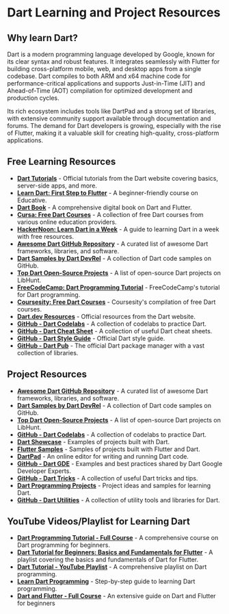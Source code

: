 # Dart Learning and Project Resources

## Why learn Dart?
Dart is a modern programming language developed by Google, known for its clear syntax and robust features. It integrates seamlessly with Flutter for building cross-platform mobile, web, and desktop apps from a single codebase. Dart compiles to both ARM and x64 machine code for performance-critical applications and supports Just-in-Time (JIT) and Ahead-of-Time (AOT) compilation for optimized development and production cycles.

Its rich ecosystem includes tools like DartPad and a strong set of libraries, with extensive community support available through documentation and forums. The demand for Dart developers is growing, especially with the rise of Flutter, making it a valuable skill for creating high-quality, cross-platform applications.

## Free Learning Resources
- **[Dart Tutorials](https://dart.dev/tutorials)** - Official tutorials from the Dart website covering basics, server-side apps, and more.
- **[Learn Dart: First Step to Flutter](https://www.educative.io/courses/learn-dart-first-step-to-flutter)** - A beginner-friendly course on Educative.
- **[Dart Book](https://dartbook.dev/)** - A comprehensive digital book on Dart and Flutter.
- **[Cursa: Free Dart Courses](https://cursa.app/en/free-online-courses/dart)** - A collection of free Dart courses from various online education providers.
- **[HackerNoon: Learn Dart in a Week](https://hackernoon.com/learn-dart-in-a-week-with-these-free-resources-b892e5265220)** - A guide to learning Dart in a week with free resources.
- **[Awesome Dart GitHub Repository](https://github.com/yissachar/awesome-dart)** - A curated list of awesome Dart frameworks, libraries, and software.
- **[Dart Samples by Dart DevRel](https://github.com/dart-lang/samples)** - A collection of Dart code samples on GitHub.
- **[Top Dart Open-Source Projects](https://www.libhunt.com/topic/dart)** - A list of open-source Dart projects on LibHunt.
- **[FreeCodeCamp: Dart Programming Tutorial](https://www.educative.io/courses/learn-dart-first-step-to-flutter)** - FreeCodeCamp's tutorial for Dart programming.
- **[Coursesity: Free Dart Courses](https://coursesity.com/free-tutorials-learn/dart)** - Coursesity's compilation of free Dart courses.
- **[Dart.dev Resources](https://dart.dev/resources)** - Official resources from the Dart website.
- **[GitHub - Dart Codelabs](https://github.com/dart-lang/codelabs)** - A collection of codelabs to practice Dart.
- **[GitHub - Dart Cheat Sheet](https://github.com/ashishb/awesome-dart-cheatsheets)** - A collection of useful Dart cheat sheets.
- **[GitHub - Dart Style Guide](https://github.com/dart-lang/dart_style)** - Official Dart style guide.
- **[GitHub - Dart Pub](https://pub.dev)** - The official Dart package manager with a vast collection of libraries.

## Project Resources
- **[Awesome Dart GitHub Repository](https://github.com/yissachar/awesome-dart)** - A curated list of awesome Dart frameworks, libraries, and software.
- **[Dart Samples by Dart DevRel](https://github.com/dart-lang/samples)** - A collection of Dart code samples on GitHub.
- **[Top Dart Open-Source Projects](https://www.libhunt.com/topic/dart)** - A list of open-source Dart projects on LibHunt.
- **[GitHub - Dart Codelabs](https://github.com/dart-lang/codelabs)** - A collection of codelabs to practice Dart.
- **[Dart Showcase](https://dart.dev/showcase)** - Examples of projects built with Dart.
- **[Flutter Samples](https://github.com/flutter/samples)** - Samples of projects built with Flutter and Dart.
- **[DartPad](https://dartpad.dev/)** - An online editor for writing and running Dart code.
- **[GitHub - Dart GDE](https://github.com/dart-lang/gde)** - Examples and best practices shared by Dart Google Developer Experts.
- **[GitHub - Dart Tricks](https://github.com/dart-lang/trick)** - A collection of useful Dart tricks and tips.
- **[Dart Programming Projects](https://www.udemy.com/course/dart-programming-projects/)** - Project ideas and samples for learning Dart.
- **[GitHub - Dart Utilities](https://github.com/dart-lang/utility)** - A collection of utility tools and libraries for Dart.

## YouTube Videos/Playlist for Learning Dart 
- **[Dart Programming Tutorial - Full Course](https://www.youtube.com/watch?v=Ej_Pcr4uC2Q)** - A comprehensive course on Dart programming for beginners.
- **[Dart Tutorial for Beginners: Basics and Fundamentals for Flutter](https://www.youtube.com/playlist?list=PLlxmoA0rQ-LyHW9voBdNo4gEEIh0SjG-q)** - A playlist covering the basics and fundamentals of Dart for Flutter.
- **[Dart Tutorial - YouTube Playlist](https://www.youtube.com/playlist?list=PLeKQz1VjpjFqqXLvQ8rTnYxZcUqEGA0dm)** - A comprehensive playlist on Dart programming.
- **[Learn Dart Programming](https://www.youtube.com/playlist?list=PLxNaAkB7c-hVSEtpjFpZvy4Kc9fV00Yyf)** - Step-by-step guide to learning Dart programming.
- **[Dart and Flutter - Full Course](https://www.youtube.com/watch?v=dl-dlYUf6TM)** - An extensive guide on Dart and Flutter for beginners

